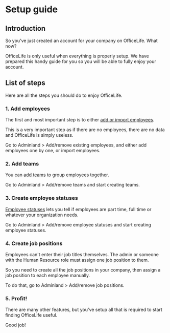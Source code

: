 # Setup guide

## Introduction

So you've just created an account for your company on OfficeLife. What now?

OfficeLife is only useful when everything is properly setup. We have prepared this handy guide for you so you will be able to fully enjoy your account.

## List of steps

Here are all the steps you should do to enjoy OfficeLife.

### 1. Add employees

The first and most important step is to either [add or import employees](/documentation/manage/employee-management).

This is a very important step as if there are no employees, there are no data and OfficeLife is simply useless.

Go to Adminland > Add/remove existing employees, and either add employees one by one, or import employees.

### 2. Add teams

You can [add teams](/documentation/manage/team-management) to group employees together.

Go to Adminland > Add/remove teams and start creating teams.

### 3. Create employee statuses

[Employee statuses](/documentation/manage/employee-management.html#employee-statuses) lets you tell if employees are part time, full time or whatever your organization needs.

Go to Adminland > Add/remove employee statuses and start creating employee statuses.

### 4. Create job positions

Employees can't enter their job titles themselves. The admin or someone with the Human Resource role must assign one job position to them.

So you need to create all the job positions in your company, then assign a job position to each employee manually.

To do that, go to Adminland > Add/remove job positions.

### 5. Profit!

There are many other features, but you've setup all that is required to start finding OfficeLife useful.

Good job!
